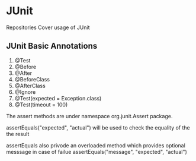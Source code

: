 # JUnit
Repositories Cover usage of JUnit

## JUnit Basic Annotations
1. @Test
2. @Before
3. @After
4. @BeforeClass
5. @AfterClass
6. @Ignore
7. @Test(expected = Exception.class)
8. @Test(timeout = 100)

The assert methods are under namespace org.junit.Assert package.

assertEquals("expected", "actual") will be used to check the equality of the the result

assertEquals also privode an overloaded method which provides optional messsage in case of failue
assertEquals("message", "expected", "actual")
